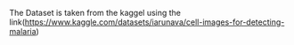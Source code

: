 The Dataset is taken from the kaggel using the link(https://www.kaggle.com/datasets/iarunava/cell-images-for-detecting-malaria)
